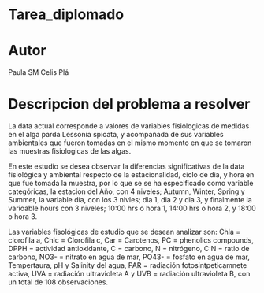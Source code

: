 # Tarea_diplomado

# Autor
Paula SM Celis Plá 

# Descripcion del problema a resolver 

La data actual corresponde a valores de variables fisiologicas de medidas en el alga parda Lessonia spicata, y acompañada de sus variables ambientales que fueron tomadas en el mismo momento en que se tomaron las muestras fisiologicas de las algas. 

En este estudio se desea observar la diferencias significativas de la data fisiológica y ambiental respecto de la estacionalidad, ciclo de dia, y hora en que fue tomada la muestra, por lo que se se ha especificado como variable categóricas, la estacion del Año, con 4 niveles; Autumn, Winter, Spring y Summer, la variable día, con los 3 nivles; dia 1, dia 2 y dia 3, y finalmente la varioable hours con 3 niveles; 10:00 hrs o hora 1, 14:00 hrs o hora 2, y 18:00 o hora 3.

Las variables fisológicas de estudio que se desean analizar son: Chla = clorofila a, Chlc = Clorofila c, Car = Carotenos, PC = phenolics compounds, DPPH = actividad antioxidante, C = carbono, N = nitrógeno, C:N = ratio de carbono, NO3- = nitrato en agua de mar, PO43- = fosfato en agua de mar, Tempertaura, pH y Salinity del agua, PAR = radiación fotosintpeticamnete activa, UVA = radiación ultravioleta A y UVB = radiación ultravioleta B, con un total de 108 observaciones.  


